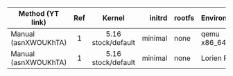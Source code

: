 | Method (YT link)     | Ref |  Kernel          | initrd  | rootfs | Environment | Outcome        | Date      |
|----------------------|:---:|:----------------:|--------:|:-------|:------------|:--------------:|:---------:|
| Manual (asnXWOUKhTA) |   1 |5.16 stock/default|minimal  |none    |qemu x86_64  |Working         |2023/12/27 |
| Manual (asnXWOUKhTA) |   1 |5.16 stock/default|minimal  |none    |Lorien PXE   |Black screen    |2023/12/27 |

